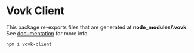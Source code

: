 # Vovk Client

This package re-exports files that are generated at **node_modules/.vovk**. See [documentation](https://vovk.dev/) for more info.

```
npm i vovk-client
```